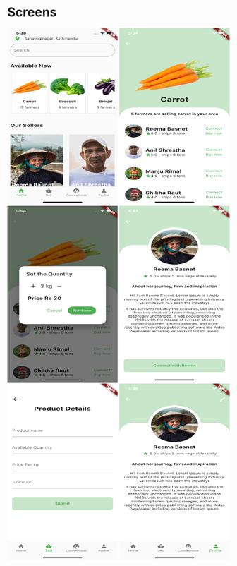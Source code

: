 # Screens 
<img src="images/home.png" alt="screen image" width="250" height="400"> <img src="images/vegetable_detail.png" alt="screen image" width="250" height="400"> <img src="images/popup.png" alt="screen image" width="250" height="400">          <img src="images/farmer_profile.png" alt="screen image" width="250" height="400"> <img src="images/sell_form.png" alt="screen image" width="250" height="400"> <img src="images/profile.png" alt="screen image" width="250" height="400"> 




